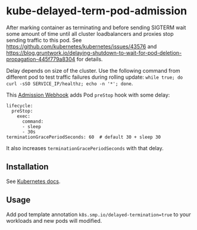 # kube-delayed-term-pod-admission

After marking container as terminating and before sending SIGTERM wait some amount of time until all cluster loadbalancers and proxies stop sending traffic to this pod. See https://github.com/kubernetes/kubernetes/issues/43576 and https://blog.gruntwork.io/delaying-shutdown-to-wait-for-pod-deletion-propagation-445f779a8304 for details.

Delay depends on size of the cluster. Use the following command from different pod to test traffic failures during rolling update: `while true; do curl -sSO SERVICE_IP/healthz; echo -n '*'; done`.

This [Admission Webhook](https://kubernetes.io/docs/admin/extensible-admission-controllers/#admission-webhooks) adds Pod `preStop` hook with some delay:

```
lifecycle:
  preStop:
    exec:
      command:
      - sleep
      - 30s
terminationGracePeriodSeconds: 60  # default 30 + sleep 30
```

It also increases `terminationGracePeriodSeconds` with that delay.

## Installation

See [Kubernetes docs](https://kubernetes.io/docs/admin/extensible-admission-controllers/#admission-webhooks).


## Usage

Add pod template annotation `k8s.smp.io/delayed-termination=true` to your workloads and new pods will modified.
